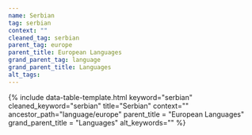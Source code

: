 ```yaml
---
name: Serbian
tag: serbian
context: ""
cleaned_tag: serbian
parent_tag: europe
parent_title: European Languages
grand_parent_tag: language
grand_parent_title: Languages
alt_tags: 
---
```


{% include data-table-template.html 
  keyword="serbian" 
  cleaned_keyword="serbian" 
  title="Serbian"
  context=""
  ancestor_path="language/europe" 
  parent_title = "European Languages"
  grand_parent_title = "Languages"
  alt_keywords=""
%}

